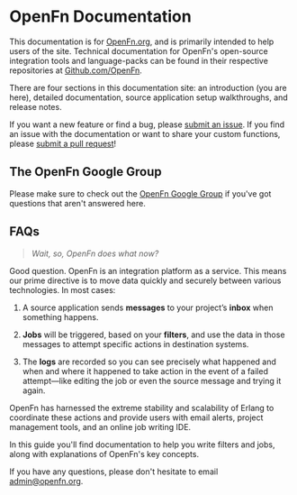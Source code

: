 # OpenFn Documentation
This documentation is for [OpenFn.org](https://www.openfn.org), and is primarily intended to help users of the site. Technical documentation for OpenFn's open-source integration tools and language-packs can be found in their respective repositories at [Github.com/OpenFn](https://github.com/openfn).

There are four sections in this documentation site: an introduction (you are here), detailed documentation, source application setup walkthroughs, and release notes.

If you want a new feature or find a bug, please [submit an issue](https://github.com/openfn/docs/issues). If you find an issue with the documentation or want to share your custom functions, please [submit a pull request](https://github.com/OpenFn/docs/compare)!

## The OpenFn Google Group
Please make sure to check out the [OpenFn Google Group](https://groups.google.com/forum/#!forum/openfn) if you've got questions that aren't answered here.


## FAQs
> *Wait, so, OpenFn does what now?*

Good question. OpenFn is an integration platform as a service. This means our prime directive is to move data quickly and securely between various technologies. In most cases:

1. A source application sends **messages** to your project’s **inbox** when something happens.

2. **Jobs** will be triggered, based on your **filters**, and use the data in those messages to attempt specific actions in destination systems.

3. The **logs** are recorded so you can see precisely what happened and when and where it happened to take action in the event of a failed attempt—like editing the job or even the source message and trying it again.



OpenFn has harnessed the extreme  stability and scalability of Erlang to coordinate these actions and provide users with email alerts, project management tools, and an online job writing IDE.

In this guide you'll find documentation to help you write filters and jobs, along with explanations of OpenFn's key concepts.

If you have any questions, please don't hesitate to email [admin@openfn.org](mailto:admin@openfn.org).
